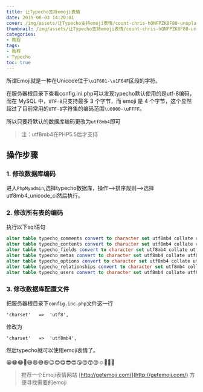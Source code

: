 ```yaml
---
title: 让Typecho支持emoji表情
date: 2019-08-03 14:20:01
cover: /img/assets/让Typecho支持emoji表情/count-chris-hQNFPZK8F80-unsplash.jpg
thumbnail: /img/assets/让Typecho支持emoji表情/count-chris-hQNFPZK8F80-unsplash.jpg
categories: 
- 教程
tags:
- 教程
- Typecho
toc: true
---
```


所谓Emoji就是一种在Unicode位于`\u1F601-\u1F64F`区段的字符。

在服务器根目录下查看config.ini.php可以发现typecho默认使用的是utf-8编码，而在 MySQL 中，`UTF-8`只支持最多 3 个字节，而 emoji 是 4 个字节，这个显然超过了目前常用的`UTF-8`字符集的编码范围`\u0000-\uFFFF`。

<!-- more -->

所以只要将默认的数据库编码更改为`utf8mb4`即可
> 注：utf8mb4在PHP5.5后才支持

## 操作步骤

### 1. 修改数据库编码

进入`PhpMyadmin`,选择typecho数据库，操作-->排序规则-->选择utf8mb4_unicode_ci然后执行。

### 2. 修改所有表的编码

执行以下sql语句

```sql
alter table typecho_comments convert to character set utf8mb4 collate utf8mb4_unicode_ci;
alter table typecho_contents convert to character set utf8mb4 collate utf8mb4_unicode_ci;
alter table typecho_fields convert to character set utf8mb4 collate utf8mb4_unicode_ci;
alter table typecho_metas convert to character set utf8mb4 collate utf8mb4_unicode_ci;
alter table typecho_options convert to character set utf8mb4 collate utf8mb4_unicode_ci;
alter table typecho_relationships convert to character set utf8mb4 collate utf8mb4_unicode_ci;
alter table typecho_users convert to character set utf8mb4 collate utf8mb4_unicode_ci;
```

### 3. 修改数据库配置文件

把服务器根目录下`config.inc.php`文件这一行

```
'charset'   =>  'utf8', 
```

修改为

```
'charset'   =>  'utf8mb4', 
```

然后typecho就可以使用emoji表情了。

😀😁😂🤣😃😄😅😆😉😊😋😎😍😘😗😙😚☺️🙂🤗😇

> 推荐一个Emoji表情网站 [http://getemoji.com/](http://getemoji.com/) 方便寻找需要的emoji